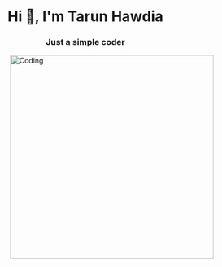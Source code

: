 <h1 align="center">Hi 👋, I'm Tarun Hawdia</h1>
<h3 align="center">Just a simple coder</h3>
<img align="right" alt="Coding" width="400" src="https://cdn.dribbble.com/users/1162077/screenshots/3848914/programmer.gif">
